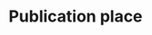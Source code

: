 ---
title: 'Publication place'
field: 'is.item.publicationPlace'
slug: 'global-publication-place'
description: 'City, country'
required: False
module: 'Provenance'
cluster: 'Global'
policy: 'Free value. Single value only.'
layout: 'home'
---